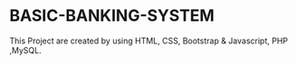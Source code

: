 # BASIC-BANKING-SYSTEM
This Project are created by using HTML, CSS, Bootstrap &amp; Javascript, PHP ,MySQL.
